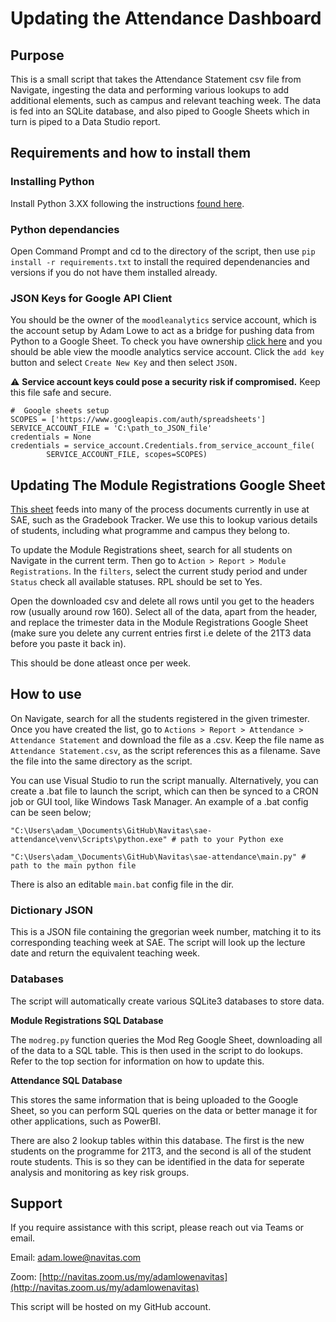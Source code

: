 **<h1>Updating the Attendance Dashboard</h1>**

**<h2>Purpose</h2>**

This is a small script that takes the Attendance Statement csv file from Navigate, ingesting the data and performing various lookups to add additional elements, such as campus and relevant teaching week. The data is fed into an SQLite database, and also piped to Google Sheets which in turn is piped to a Data Studio report.

**<h2>Requirements and how to install them</h2>**

**<h3>Installing Python</h3>**

Install Python 3.XX following the instructions [found here](https://www.python.org/downloads/).

<h3>Python dependancies</h3>

Open Command Prompt and cd to the directory of the script, then use ```pip install -r requirements.txt``` to install the required dependenancies and versions if you do not have them installed already.

<h3>JSON Keys for Google API Client</h3>

You should be the owner of the ```moodleanalytics``` service account, which is the account setup by Adam Lowe to act as a bridge for pushing data from Python to a Google Sheet. To check you have ownership [click here](https://console.cloud.google.com/iam-admin/serviceaccounts/details/101202451532644359925/keys?project=moodleanalytics) and you should be able view the moodle analytics service account. Click the ```add key``` button and select ```Create New Key``` and then select ```JSON.```

:warning: **Service account keys could pose a security risk if compromised.** Keep this file safe and secure.

```
#  Google sheets setup
SCOPES = ['https://www.googleapis.com/auth/spreadsheets']
SERVICE_ACCOUNT_FILE = 'C:\path_to_JSON_file'
credentials = None
credentials = service_account.Credentials.from_service_account_file(
        SERVICE_ACCOUNT_FILE, scopes=SCOPES)
```

**<h2>Updating The Module Registrations Google Sheet</h2>**

[This sheet](https://docs.google.com/spreadsheets/d/1vg5DwP1ToRY9Rkp-6837x5wBFOu1Mh_-7XOANyTP0KA/edit) feeds into many of the process documents currently in use at SAE, such as the Gradebook Tracker. We use this to lookup various details of students, including what programme and campus they belong to. 

To update the Module Registrations sheet, search for all students on Navigate in the current term. Then go to ```Action > Report > Module Registrations```. In the ```filters```, select the current study period and under ```Status``` check all available statuses. RPL should be set to Yes.

Open the downloaded csv and delete all rows until you get to the headers row (usually around row 160). Select all of the data, apart from the header, and replace the trimester data in the Module Registrations Google Sheet (make sure you delete any current entries first i.e delete of the 21T3 data before you paste it back in). 

This should be done atleast once per week.

**<h2>How to use</h2>**

On Navigate, search for all the students registered in the given trimester. Once you have created the list, go to ```Actions > Report > Attendance > Attendance Statement``` and download the file as a .csv. Keep the file name as ```Attendance Statement.csv```, as the script references this as a filename. Save the file into the same directory as the script.

You can use Visual Studio to run the script manually. Alternatively, you can create a .bat file to launch the script, which can then be synced to a CRON job or GUI tool, like Windows Task Manager. An example of a .bat config can be seen below; 

```
"C:\Users\adam_\Documents\GitHub\Navitas\sae-attendance\venv\Scripts\python.exe" # path to your Python exe 

"C:\Users\adam_\Documents\GitHub\Navitas\sae-attendance\main.py" # path to the main python file
```
There is also an editable ```main.bat``` config file in the dir.

**<h3>Dictionary JSON</h3>**

This is a JSON file containing the gregorian week number, matching it to its corresponding teaching week at SAE. The script will look up the lecture date and return the equivalent teaching week.

**<h3>Databases</h3>**

The script will automatically create various SQLite3 databases to store data.

<b>Module Registrations SQL Database</b>

The ```modreg.py``` function queries the Mod Reg Google Sheet, downloading all of the data to a SQL table. This is then used in the script to do lookups. Refer to the top section for information on how to update this.

<b>Attendance SQL Database</b>

This stores the same information that is being uploaded to the Google Sheet, so you can perform SQL queries on the data or better manage it for other applications, such as PowerBI. 

There are also 2 lookup tables within this database. The first is the new students on the programme for 21T3, and the second is all of the student route students. This is so they can be identified in the data for seperate analysis and monitoring as key risk groups.

**<h2>Support</h2>**

If you require assistance with this script, please reach out via Teams or email. 

Email: [adam.lowe@navitas.com](mailto:adam.lowe@navitas.com)

Zoom: [http://navitas.zoom.us/my/adamlowenavitas](http://navitas.zoom.us/my/adamlowenavitas)

This script will be hosted on my GitHub account.